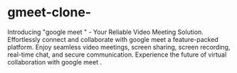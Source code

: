 # gmeet-clone-
Introducing "google meet " - Your Reliable Video Meeting Solution. Effortlessly connect and collaborate with google meet a feature-packed platform. Enjoy seamless video meetings, screen sharing, screen recording, real-time chat, and secure communication. Experience the future of virtual collaboration with google meet . 
